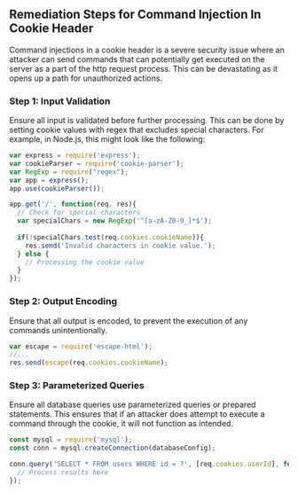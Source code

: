 

## Remediation Steps for Command Injection In Cookie Header
Command injections in a cookie header is a severe security issue where an attacker can send commands that can potentially get executed on the server as a part of the http request process. This can be devastating as it opens up a path for unauthorized actions.

### Step 1: Input Validation
Ensure all input is validated before further processing. This can be done by setting cookie values with regex that excludes special characters. For example, in Node.js, this might look like the following:

```javascript
var express = require('express');
var cookieParser = require('cookie-parser');
var RegExp = require("regex");
var app = express();
app.use(cookieParser());

app.get('/', function(req, res){
  // Check for special characters
  var specialChars = new RegExp('^[a-zA-Z0-9_]*$');
  
  if(!specialChars.test(req.cookies.cookieName)){
    res.send('Invalid characters in cookie value.');
  } else {
    // Processing the cookie value
  }
});
```

### Step 2: Output Encoding
Ensure that all output is encoded, to prevent the execution of any commands unintentionally.

```javascript
var escape = require('escape-html');
//...
res.send(escape(req.cookies.cookieName);
```

### Step 3: Parameterized Queries
Ensure all database queries use parameterized queries or prepared statements. This ensures that if an attacker does attempt to execute a command through the cookie, it will not function as intended.


```javascript
const mysql = require('mysql');
const conn = mysql.createConnection(databaseConfig);

conn.query('SELECT * FROM users WHERE id = ?', [req.cookies.userId], function(error, results, fields){
  // Process results here
});
```
